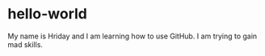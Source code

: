 # hello-world

My name is Hriday and I am learning how to use GitHub.
I am trying to gain mad skills.

